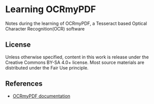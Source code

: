 # Learning OCRmyPDF
Notes during the learning of OCRmyPDF, a Tesseract based Optical Character Recognition(OCR) software

## License
Unless otherwise specified, content in this work is release under the Creative Commons BY-SA 4.0+ license.  Most source materials are distributed under the Fair Use principle.

## References

* [OCRmyPDF documentation](https://ocrmypdf.readthedocs.io/)

